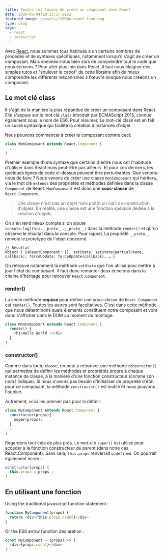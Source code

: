 ```yaml
---
title: Toutes les façons de créer un composant dans React
date: 2020-06-04T10:23:57.816Z
featured image: /assets/1200px-react-icon.png
type: blog
tags:
  - react
  - javascript
---
```

Avec [React](https://fr.reactjs.org), nous sommes tous habitués à un certains nombres de procédés et de syntaxes spécifiques, notamment lorsqu'il s'agit de créer un composant. Mais sommes-nous bien sûrs de comprendre tout le code que nous écrivons ? Pour aller plus loin dans React, il faut nous éloigner des simples tutos et "soulever le capot" de cette librairie afin de mieux comprendre les différents mécanismes à l'œuvre lorsque nous crééons un composant.  

## Le mot clé class

Il s'agit de la manière la plus répandue de créer un composant dans React. Elle s'appuie sur le mot clé `class` introduit par ECMAScript 2015, connue également sous le nom de ES6. Pour résumer, Le mot-clé class est en fait un sucre syntaxique qui facilite la création d'instances d'objet. 

Nous pouvons commencer à créer le composant comme ceci:

```javascript
class MonComposant extends React.Component {
  ...
}
```

Premier exemple d'une syntaxe que certains d'entre nous ont l'habitude d'utiliser dans React mais peut-être pas ailleurs. Et pour ces derniers, les quelques lignes de code ci-dessus peuvent être perturbantes. Que venons-nous de faire ? Nous venons de créer une classe `MonComposant` qui héritera, via le mot clé `extends` des propriétés et méthodes définies dans la classe `Component` de React. `MonComposant` est donc une **sous-classe** de `React.Component`. 

> Une classe n'est pas un objet mais plutôt un outil de construction d'objets. En réalité, une classe est une fonction spéciale dédiée à la création d'objets. 

On s'en rend mieux compte si on ajoute `console.log(this.__proto__.__proto__)` dans la méthode `render()` et qu'on observe le résultat dans la console. Pour rappel, La propriété `__proto__` renvoie le prototype de l'objet concerné.

```
// Résultat
Object { isReactComponent: {}, setState: setState(partialState, callback), forceUpdate: forceUpdate(callback), … }
```

On retrouve notamment la méthode `setState` que l'on utilise pour mettre à jour l'état du composant. Il faut donc remonter deux échelons dans la chaine d'héritage pour retrouver `React.Component`.

### render()

La seule méthode **requise** pour définir une sous-classe de `React.Component` est `render()`. Toutes les autres sont facultatives. C'est dans cette méthode que nous déterminons quels éléments constituent notre composant et vont donc s'afficher dans le DOM au moment du montage.

```javascript
class MonComposant extends React.Component {
  render() {
    <h1>Hello World !</h1>
  }
}
```

### constructor()

Comme dans toute classe, on peut y retrouver une méthode `constructor()` qui permettra de définir les méthodes et propriétés propre à chaque instance de classe, à la manière d'une fonction constructeur (comme son nom l'indique). Si nous n'avons pas besoin d'initialiser de propriété d'état pour ce composant, la méthode `constructor()` est inutile et nous pouvons l'oublier.

Autrement, voici les premier pas pour la définir:

```javascript
class MyComponent extends React.Component {
  constructor(props){
    super(props);
  }
  ...
}
```

Regardons tout cela de plus près. Le mot-clé `super()` est utilisé pour accéder à la fonction constructeur du parent (dans notre cas React.Component). Sans cela, `this.props` renverrait `undefined`. On pourrait également écrire : 

```javascript
constructor(props) {
  this.props = props ;
}
```

## En utilisant une fonction

Using the traditional javascript function statement :

```javascript
function MyComponent(props) {
  return <div>{this.props.count}</div>
}
```

Or the ES6 arrow function declaration :

```javascript
const MyComponent = (props) => (
  <div>{props.count}</div>
)
```